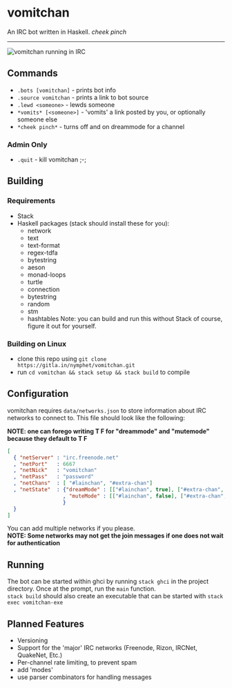# vomitchan
An IRC bot written in Haskell.  *cheek pinch*

---

![vomitchan running in IRC](https://u.pomf.is/nuuyqt.png)

## Commands
- `.bots [vomitchan]` - prints bot info
- `.source vomitchan` - prints a link to bot source
- `.lewd <someone>` - lewds someone
- `*vomits* [<someone>]` - 'vomits' a link posted by you, or optionally someone else
- `*cheek pinch*` - turns off and on dreammode for a channel

### Admin Only
- `.quit` - kill vomitchan ;-;

## Building
### Requirements
- Stack
- Haskell packages (stack should install these for you):
  - network
  - text
  - text-format
  - regex-tdfa
  - bytestring
  - aeson
  - monad-loops
  - turtle
  - connection
  - bytestring
  - random
  - stm
  - hashtables
Note: you can build and run this without Stack of course, figure it out for yourself.

### Building on Linux
- clone this repo using `git clone https://gitla.in/nymphet/vomitchan.git`
- run `cd vomitchan && stack setup && stack build` to compile

## Configuration
vomitchan requires `data/networks.json` to store information about IRC networks to connect to.
This file should look like the following:

**NOTE: one can forego writing T F for "dreammode" and "mutemode" because they default to T F**

```json
[
  { "netServer" : "irc.freenode.net"
  , "netPort"   : 6667
  , "netNick"   : "vomitchan"
  , "netPass"   : "password"
  , "netChans"  : [ "#lainchan", "#extra-chan"]
  , "netState"  : {"dreamMode" : [["#lainchan", true], ["#extra-chan",  true]]
                  , "muteMode" : [["#lainchan", false], ["#extra-chan", false]]
                  }
  }
]
```

You can add multiple networks if you please.  
**NOTE: Some networks may not get the join messages if one does not wait for authentication**

## Running
The bot can be started within ghci by running `stack ghci` in the project directory. Once at the prompt, run the `main` function.  
`stack build` should also create an executable that can be started with `stack exec vomitchan-exe`

## Planned Features
- Versioning
- Support for the 'major' IRC networks (Freenode, Rizon, IRCNet, QuakeNet, Etc.)
- Per-channel rate limiting, to prevent spam
- add 'modes'
- use parser combinators for handling messages